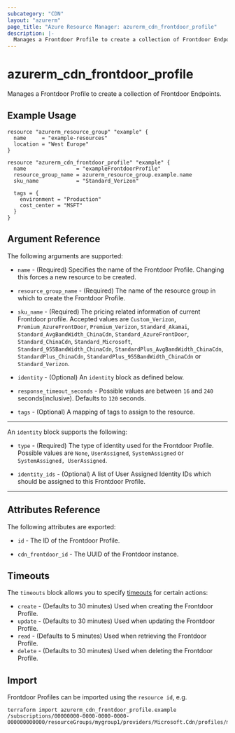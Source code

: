 ```yaml
---
subcategory: "CDN"
layout: "azurerm"
page_title: "Azure Resource Manager: azurerm_cdn_frontdoor_profile"
description: |-
  Manages a Frontdoor Profile to create a collection of Frontdoor Endpoints.
---
```


# azurerm_cdn_frontdoor_profile

Manages a Frontdoor Profile to create a collection of Frontdoor Endpoints.

## Example Usage

```hcl
resource "azurerm_resource_group" "example" {
  name     = "example-resources"
  location = "West Europe"
}

resource "azurerm_cdn_frontdoor_profile" "example" {
  name                = "exampleFrontdoorProfile"
  resource_group_name = azurerm_resource_group.example.name
  sku_name            = "Standard_Verizon"

  tags = {
    environment = "Production"
    cost_center = "MSFT"
  }
}
```

## Argument Reference

The following arguments are supported:

* `name` - (Required) Specifies the name of the Frontdoor Profile. Changing this forces a new resource to be created.

* `resource_group_name` - (Required) The name of the resource group in which to create the Frontdoor Profile.

* `sku_name` - (Required) The pricing related information of current Frontdoor profile. Accepted values are `Custom_Verizon`, `Premium_AzureFrontDoor`, `Premium_Verizon`, `Standard_Akamai`, `Standard_AvgBandWidth_ChinaCdn`, `Standard_AzureFrontDoor`, `Standard_ChinaCdn`, `Standard_Microsoft`, `Standard_955BandWidth_ChinaCdn`, `StandardPlus_AvgBandWidth_ChinaCdn`, `StandardPlus_ChinaCdn`, `StandardPlus_955BandWidth_ChinaCdn` or `Standard_Verizon`.

* `identity` - (Optional) An `identity` block as defined below.

* `response_timeout_seconds` - Possible values are between `16` and `240` seconds(inclusive). Defaults to `120` seconds.

* `tags` - (Optional) A mapping of tags to assign to the resource.

---
An `identity` block supports the following:

* `type` - (Required) The type of identity used for the Frontdoor Profile. Possible values are `None`, `UserAssigned`, `SystemAssigned` or `SystemAssigned, UserAssigned`. 

* `identity_ids` - (Optional) A list of User Assigned Identity IDs which should be assigned to this Frontdoor Profile.

---

## Attributes Reference

The following attributes are exported:

* `id` - The ID of the Frontdoor Profile.

* `cdn_frontdoor_id` - The UUID of the Frontdoor instance.

## Timeouts

The `timeouts` block allows you to specify [timeouts](https://www.terraform.io/docs/configuration/resources.html#timeouts) for certain actions:

* `create` - (Defaults to 30 minutes) Used when creating the Frontdoor Profile.
* `update` - (Defaults to 30 minutes) Used when updating the Frontdoor Profile.
* `read` - (Defaults to 5 minutes) Used when retrieving the Frontdoor Profile.
* `delete` - (Defaults to 30 minutes) Used when deleting the Frontdoor Profile.

## Import

Frontdoor Profiles can be imported using the `resource id`, e.g.

```shell
terraform import azurerm_cdn_frontdoor_profile.example /subscriptions/00000000-0000-0000-0000-000000000000/resourceGroups/mygroup1/providers/Microsoft.Cdn/profiles/myprofile1
```
